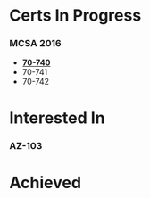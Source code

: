 # **Certs In Progress**
### MCSA 2016
* **[70-740](https://github.com/mfcorey/Hive/blob/master/70-740.md)**
* 70-741
* 70-742
# **Interested In**
### AZ-103
# **Achieved**

